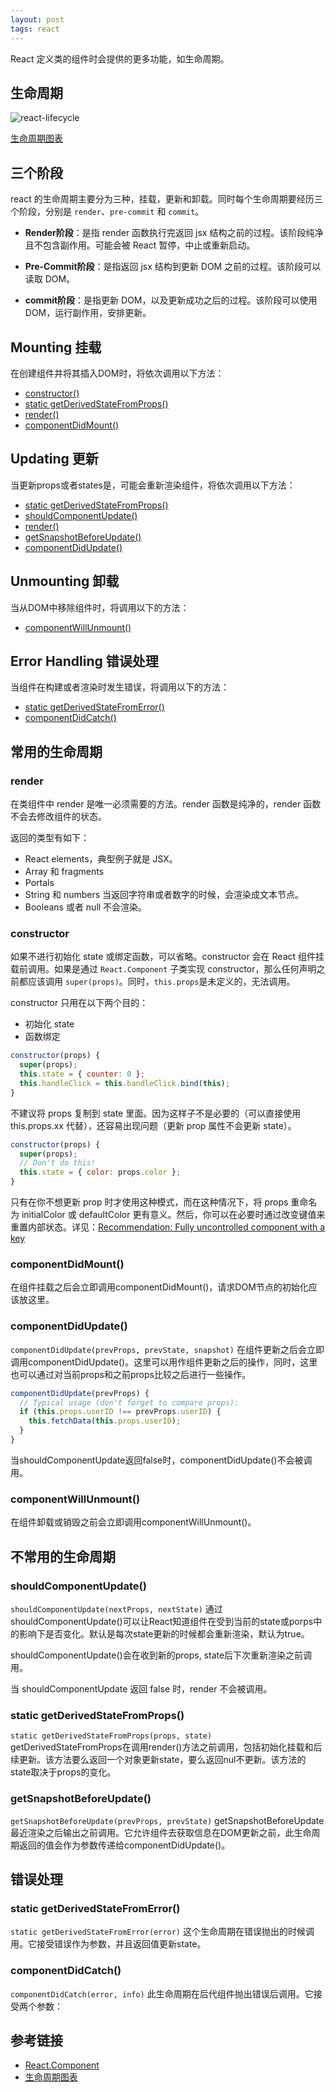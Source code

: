 ```yaml
---
layout: post
tags: react
---
```

React 定义类的组件时会提供的更多功能，如生命周期。

## 生命周期

![react-lifecycle](../../../images/react-lifecycle.png)

[生命周期图表](http://projects.wojtekmaj.pl/react-lifecycle-methods-diagram/)

## 三个阶段

react 的生命周期主要分为三种，挂载，更新和卸载。同时每个生命周期要经历三个阶段，分别是 `render`、`pre-commit` 和 `commit`。

- **Render阶段**：是指 render 函数执行完返回 jsx 结构之前的过程。该阶段纯净且不包含副作用。可能会被 React 暂停，中止或重新启动。

- **Pre-Commit阶段**：是指返回 jsx 结构到更新 DOM 之前的过程。该阶段可以读取 DOM。

- **commit阶段**：是指更新 DOM，以及更新成功之后的过程。该阶段可以使用 DOM，运行副作用，安排更新。

## Mounting 挂载

在创建组件并将其插入DOM时，将依次调用以下方法：

- [constructor()](#constructor)
- [static getDerivedStateFromProps()](#static-getDerivedStateFromProps)
- [render()](#render)
- [componentDidMount()](#componentDidMount)

## Updating 更新

当更新props或者states是，可能会重新渲染组件，将依次调用以下方法：

- [static getDerivedStateFromProps()](#static-getDerivedStateFromProps)
- [shouldComponentUpdate()](#shouldComponentUpdate)
- [render()](#render)
- [getSnapshotBeforeUpdate()](#getSnapshotBeforeUpdate)
- [componentDidUpdate()](#componentDidUpdate)

## Unmounting 卸载

当从DOM中移除组件时，将调用以下的方法：

- [componentWillUnmount()](#componentWillUnmount)

## Error Handling 错误处理

当组件在构建或者渲染时发生错误，将调用以下的方法：

- [static getDerivedStateFromError()](#static-getDerivedStateFromError)
- [componentDidCatch()](#componentDidCatch)

## 常用的生命周期

### render

在类组件中 render 是唯一必须需要的方法。render 函数是纯净的，render 函数不会去修改组件的状态。

返回的类型有如下：

- React elements，典型例子就是 JSX。
- Array 和 fragments
- Portals
- String 和 numbers 当返回字符串或者数字的时候，会渲染成文本节点。
- Booleans 或者 null 不会渲染。

### constructor

如果不进行初始化 state 或绑定函数，可以省略。constructor 会在 React 组件挂载前调用。如果是通过 `React.Component` 子类实现 constructor，那么任何声明之前都应该调用 `super(props)`。同时，`this.props`是未定义的，无法调用。

constructor 只用在以下两个目的：

- 初始化 state
- 函数绑定

```js
constructor(props) {
  super(props);
  this.state = { counter: 0 };
  this.handleClick = this.bandleClick.bind(this);
}
```

不建议将 props 复制到 state 里面。因为这样子不是必要的（可以直接使用 this.props.xx 代替），还容易出现问题（更新 prop 属性不会更新 state）。

```js
constructor(props) {
  super(props);
  // Don't do this!
  this.state = { color: props.color };
}
```

只有在你不想更新 prop 时才使用这种模式，而在这种情况下，将 props 重命名为 initialColor 或 defaultColor 更有意义。然后，你可以在必要时通过改变键值来重置内部状态。详见：[Recommendation: Fully uncontrolled component with a key](https://reactjs.org/blog/2018/06/07/you-probably-dont-need-derived-state.html#recommendation-fully-uncontrolled-component-with-a-key)

### componentDidMount()

在组件挂载之后会立即调用componentDidMount()，请求DOM节点的初始化应该放这里。

### componentDidUpdate()

`componentDidUpdate(prevProps, prevState, snapshot)` 在组件更新之后会立即调用componentDidUpdate()。这里可以用作组件更新之后的操作，同时，这里也可以通过对当前props和之前props比较之后进行一些操作。

```js
componentDidUpdate(prevProps) {
  // Typical usage (don't forget to compare props):
  if (this.props.userID !== prevProps.userID) {
    this.fetchData(this.props.userID);
  }
}
```

当shouldComponentUpdate返回false时，componentDidUpdate()不会被调用。

### componentWillUnmount()

在组件卸载或销毁之前会立即调用componentWillUnmount()。

## 不常用的生命周期

### shouldComponentUpdate()

`shouldComponentUpdate(nextProps, nextState)` 通过shouldComponentUpdate()可以让React知道组件在受到当前的state或porps中的影响下是否变化。默认是每次state更新的时候都会重新渲染，默认为true。

shouldComponentUpdate()会在收到新的props, state后下次重新渲染之前调用。

当 shouldComponentUpdate 返回 false 时，render 不会被调用。

### static getDerivedStateFromProps()

`static getDerivedStateFromProps(props, state)` getDerivedStateFromProps在调用render()方法之前调用，包括初始化挂载和后续更新。该方法要么返回一个对象更新state，要么返回nul不更新。该方法的state取决于props的变化。

### getSnapshotBeforeUpdate()

`getSnapshotBeforeUpdate(prevProps, prevState)` getSnapshotBeforeUpdate最近渲染之后输出之前调用。它允许组件去获取信息在DOM更新之前，此生命周期返回的值会作为参数传递给componentDidUpdate()。

## 错误处理

### static getDerivedStateFromError()

`static getDerivedStateFromError(error)` 这个生命周期在错误抛出的时候调用。它接受错误作为参数，并且返回值更新state。

### componentDidCatch()

`componentDidCatch(error, info)` 此生命周期在后代组件抛出错误后调用。它接受两个参数：

## 参考链接

- [React.Component](https://reactjs.org/docs/react-component.html)
- [生命周期图表](http://projects.wojtekmaj.pl/react-lifecycle-methods-diagram/)

